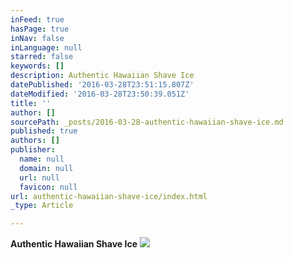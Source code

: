 ```yaml
---
inFeed: true
hasPage: true
inNav: false
inLanguage: null
starred: false
keywords: []
description: Authentic Hawaiian Shave Ice
datePublished: '2016-03-28T23:51:15.807Z'
dateModified: '2016-03-28T23:50:39.051Z'
title: ''
author: []
sourcePath: _posts/2016-03-28-authentic-hawaiian-shave-ice.md
published: true
authors: []
publisher:
  name: null
  domain: null
  url: null
  favicon: null
url: authentic-hawaiian-shave-ice/index.html
_type: Article

---
```

**Authentic Hawaiian Shave Ice**
![](https://the-grid-user-content.s3-us-west-2.amazonaws.com/05c4af94-145b-431e-a500-82764d995efa.jpg)